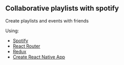 ## Collaborative playlists with spotify

Create playlists and events with friends

Using:
* [Spotify](https://beta.developer.spotify.com/documentation/web-api/)
* [React Router](https://github.com/ReactTraining/react-router)
* [Redux](https://redux.js.org)
* [Create React Native App](https://github.com/react-community/create-react-native-app)

